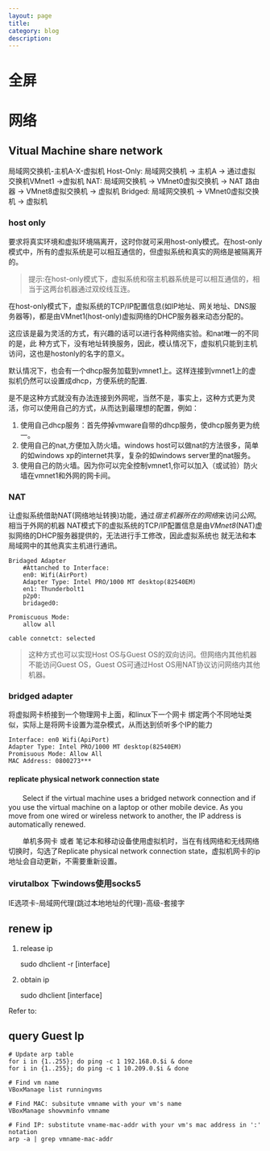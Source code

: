 ```yaml
---
layout: page
title:
category: blog
description:
---
```


# 全屏

# 网络

## Vitual Machine share network
局域网交换机-主机A-X-虚拟机
Host-Only: 局域网交换机 -> 主机A -> 通过虚拟交换机VMnet1 ->虚拟机 
NAT: 局域网交换机 -> VMnet0虚拟交换机 -> NAT 路由器 -> VMnet8虚拟交换机 -> 虚拟机 
Bridged: 局域网交换机 -> VMnet0虚拟交换机 -> 虚拟机 

### host only
要求将真实环境和虚拟环境隔离开，这时你就可采用host-only模式。在host-only模式中，所有的虚拟系统是可以相互通信的，但虚拟系统和真实的网络是被隔离开的。

> 提示:在host-only模式下，虚拟系统和宿主机器系统是可以相互通信的，相当于这两台机器通过双绞线互连。

在host-only模式下，虚拟系统的TCP/IP配置信息(如IP地址、网关地址、DNS服务器等)，都是由VMnet1(host-only)虚拟网络的DHCP服务器来动态分配的。

这应该是最为灵活的方式，有兴趣的话可以进行各种网络实验。和nat唯一的不同的是，此 种方式下，没有地址转换服务，因此，模认情况下，虚拟机只能到主机访问，这也是hostonly的名字的意义。

默认情况下，也会有一个dhcp服务加载到vmnet1上。这样连接到vmnet1上的虚拟机仍然可以设置成dhcp，方便系统的配置.

是不是这种方式就没有办法连接到外网呢，当然不是，事实上，这种方式更为灵活，你可以使用自己的方式，从而达到最理想的配置，例如：

1. 使用自己dhcp服务：首先停掉vmware自带的dhcp服务，使dhcp服务更为统一。
2. 使用自己的nat,方便加入防火墙。windows host可以做nat的方法很多，简单的如windows xp的internet共享，复杂的如windows server里的nat服务。
3. 使用自己的防火墙。因为你可以完全控制vmnet1,你可以加入（或试验）防火墙在vmnet1和外网的网卡间。

### NAT
让虚拟系统借助NAT(网络地址转换)功能，通过*宿主机器所在的网络*来访问*公网*。相当于外网的机器
NAT模式下的虚拟系统的TCP/IP配置信息是由*VMnet8*(NAT)虚拟网络的DHCP服务器提供的，无法进行手工修改，因此虚拟系统也 就无法和本局域网中的其他真实主机进行通讯。

    Bridaged Adapter
    	#Attanched to Interface:
    	en0: Wifi(AirPort)
    	Adapter Type: Intel PRO/1000 MT desktop(82540EM)
    	en1: Thunderbolt1
    	p2p0:
    	bridaged0:

    Promiscuous Mode: 
    	allow all

    cable connetct: selected
    
> 这种方式也可以实现Host OS与Guest OS的双向访问。但网络内其他机器不能访问Guest OS，Guest OS可通过Host OS用NAT协议访问网络内其他机器。

### bridged adapter
将虚拟网卡桥接到一个物理网卡上面，和linux下一个网卡 绑定两个不同地址类似，实际上是将网卡设置为混杂模式，从而达到侦听多个IP的能力

	Interface: en0 Wifi(ApiPort)
	Adapter Type: Intel PRO/1000 MT desktop(82540EM)
	Promisuous Mode: Allow All
	MAC Address: 0800273***
    
#### replicate physical network connection state 
　　Select if the virtual machine uses a bridged network connection and if you use the virtual machine on a laptop or other mobile device. As you move from one wired or wireless network to another, the IP address is automatically renewed.

　　单机多网卡 或者 笔记本和移动设备使用虚拟机时，当在有线网络和无线网络切换时，勾选了Replicate physical network connection state，虚拟机网卡的ip地址会自动更新，不需要重新设置。

### virutalbox 下windows使用socks5
IE选项卡-局域网代理(跳过本地地址的代理)-高级-套接字

## renew ip
1. release ip

	sudo dhclient -r [interface]

2. obtain ip

	sudo dhclient [interface]

Refer to: [](/p/linux-net)

## query Guest Ip

	# Update arp table
	for i in {1..255}; do ping -c 1 192.168.0.$i & done
	for i in {1..255}; do ping -c 1 10.209.0.$i & done

	# Find vm name
	VBoxManage list runningvms

	# Find MAC: subsitute vmname with your vm's name
	VBoxManage showvminfo vmname

	# Find IP: substitute vname-mac-addr with your vm's mac address in ':' notation
	arp -a | grep vmname-mac-addr

